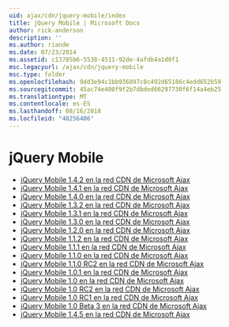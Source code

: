 ```yaml
---
uid: ajax/cdn/jquery-mobile/index
title: jQuery Mobile | Microsoft Docs
author: rick-anderson
description: ''
ms.author: riande
ms.date: 07/23/2014
ms.assetid: c13785b6-5538-4511-92de-4afdb4a1d0f1
msc.legacyurl: /ajax/cdn/jquery-mobile
msc.type: folder
ms.openlocfilehash: 9dd3e94c1bb936897c8c492d65186c4edd652b59
ms.sourcegitcommit: 45ac74e400f9f2b7dbded66297730f6f14a4eb25
ms.translationtype: MT
ms.contentlocale: es-ES
ms.lasthandoff: 08/16/2018
ms.locfileid: "48256406"
---
```

<a name="jquery-mobile"></a>jQuery Mobile
====================
- [jQuery Mobile 1.4.2 en la red CDN de Microsoft Ajax](cdnjquerymobile142.md)
- [jQuery Mobile 1.4.1 en la red CDN de Microsoft Ajax](cdnjquerymobile141.md)
- [jQuery Mobile 1.4.0 en la red CDN de Microsoft Ajax](cdnjquerymobile140.md)
- [jQuery Mobile 1.3.2 en la red CDN de Microsoft Ajax](cdnjquerymobile132.md)
- [jQuery Mobile 1.3.1 en la red CDN de Microsoft Ajax](cdnjquerymobile131.md)
- [jQuery Mobile 1.3.0 en la red CDN de Microsoft Ajax](cdnjquerymobile130.md)
- [jQuery Mobile 1.2.0 en la red CDN de Microsoft Ajax](cdnjquerymobile120.md)
- [jQuery Mobile 1.1.2 en la red CDN de Microsoft Ajax](cdnjquerymobile112.md)
- [jQuery Mobile 1.1.1 en la red CDN de Microsoft Ajax](cdnjquerymobile111.md)
- [jQuery Mobile 1.1.0 en la red CDN de Microsoft Ajax](cdnjquerymobile110.md)
- [jQuery Mobile 1.1.0 RC2 en la red CDN de Microsoft Ajax](cdnjquerymobile110rc2.md)
- [jQuery Mobile 1.0.1 en la red CDN de Microsoft Ajax](cdnjquerymobile101.md)
- [jQuery Mobile 1.0 en la red CDN de Microsoft Ajax](cdnjquerymobile10.md)
- [jQuery Mobile 1.0 RC2 en la red CDN de Microsoft Ajax](cdnjquerymobile10rc2.md)
- [jQuery Mobile 1.0 RC1 en la red CDN de Microsoft Ajax](cdnjquerymobile10rc1.md)
- [jQuery Mobile 1.0 Beta 3 en la red CDN de Microsoft Ajax](cdnjquerymobile10b3.md)
- [jQuery Mobile 1.4.5 en la red CDN de Microsoft Ajax](cdnjquerymobile145.md)
